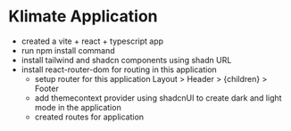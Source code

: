 # Klimate Application

- created a vite + react + typescript app
- run npm install command 
- install tailwind and shadcn components using shadn URL
- install react-router-dom for routing in this application
    - setup router for this application Layout > Header > {children} > Footer
    - add themecontext provider using shadcnUI to create dark and light mode in the application
    - created routes for application 